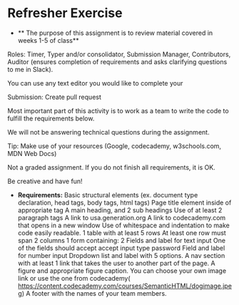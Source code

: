 # Refresher Exercise

* ** The purpose of this assignment is to review material covered in weeks 1-5 of class**

Roles: Timer, Typer and/or consolidator, Submission Manager, Contributors, Auditor (ensures completion of requirements and asks clarifying questions to me in Slack).

You can use any text editor you would like to complete your

 Submission: Create pull request

Most important part of this activity is to work as a team to write the code to fulfill the requirements below.

We will not be answering technical questions during the assignment. 

Tip: Make use of your resources (Google, codecademy, w3schools.com, MDN Web Docs)

Not a graded assignment. If you do not finish all requirements, it is OK.

Be creative and have fun!

* **Requirements:**
Basic structural elements (ex. document type declaration, head tags, body tags, html tags)
Page title element inside of appropriate tag
A main heading, and 2 sub headings
Use of at least 2 paragraph tags
A link to usa.generation.org
A link to codecademy.com that opens in a new window
Use of whitespace and indentation to make code easily readable.
1 table with at least 5 rows
At least one row must span 2 columns
1 form containing:
2 Fields and label for text input
One of the fields should accept accept input type password
Field and label for number input 
Dropdown list and label with 5 options.
A nav section with at least 1 link that takes the user to another part of the page.
A figure and appropriate figure caption. You can choose your own image link or use the one from codecademy(	https://content.codecademy.com/courses/SemanticHTML/dogimage.jpeg)
A footer with the names of your team members.


